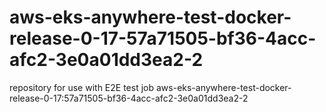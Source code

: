 # aws-eks-anywhere-test-docker-release-0-17-57a71505-bf36-4acc-afc2-3e0a01dd3ea2-2
repository for use with E2E test job aws-eks-anywhere-test-docker-release-0-17:57a71505-bf36-4acc-afc2-3e0a01dd3ea2-2
